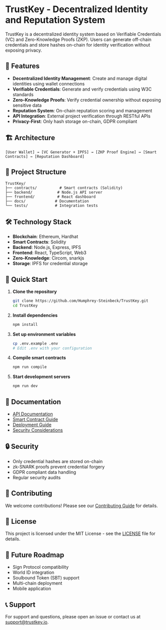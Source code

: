 # TrustKey - Decentralized Identity and Reputation System

TrustKey is a decentralized identity system based on Verifiable Credentials (VC) and Zero-Knowledge Proofs (ZKP). Users can generate off-chain credentials and store hashes on-chain for identity verification without exposing privacy.

## 🚀 Features

- **Decentralized Identity Management**: Create and manage digital identities using wallet connections
- **Verifiable Credentials**: Generate and verify credentials using W3C standards
- **Zero-Knowledge Proofs**: Verify credential ownership without exposing sensitive data
- **Reputation System**: On-chain reputation scoring and management
- **API Integration**: External project verification through RESTful APIs
- **Privacy-First**: Only hash storage on-chain, GDPR compliant

## 🏗️ Architecture

```
[User Wallet] → [VC Generator + IPFS] → [ZKP Proof Engine] → [Smart Contracts] → [Reputation Dashboard]
```

## 📁 Project Structure

```
TrustKey/
├── contracts/          # Smart contracts (Solidity)
├── backend/           # Node.js API server
├── frontend/          # React dashboard
├── docs/             # Documentation
└── tests/            # Integration tests
```

## 🛠️ Technology Stack

- **Blockchain**: Ethereum, Hardhat
- **Smart Contracts**: Solidity
- **Backend**: Node.js, Express, IPFS
- **Frontend**: React, TypeScript, Web3
- **Zero-Knowledge**: Circom, snarkjs
- **Storage**: IPFS for credential storage

## 🚀 Quick Start

1. **Clone the repository**
   ```bash
   git clone https://github.com/Humphrey-Steinbeck/TrustKey.git
   cd TrustKey
   ```

2. **Install dependencies**
   ```bash
   npm install
   ```

3. **Set up environment variables**
   ```bash
   cp .env.example .env
   # Edit .env with your configuration
   ```

4. **Compile smart contracts**
   ```bash
   npm run compile
   ```

5. **Start development servers**
   ```bash
   npm run dev
   ```

## 📖 Documentation

- [API Documentation](docs/api.md)
- [Smart Contract Guide](docs/contracts.md)
- [Deployment Guide](docs/deployment.md)
- [Security Considerations](docs/security.md)

## 🔒 Security

- Only credential hashes are stored on-chain
- zk-SNARK proofs prevent credential forgery
- GDPR compliant data handling
- Regular security audits

## 🤝 Contributing

We welcome contributions! Please see our [Contributing Guide](CONTRIBUTING.md) for details.

## 📄 License

This project is licensed under the MIT License - see the [LICENSE](LICENSE) file for details.

## 🔮 Future Roadmap

- Sign Protocol compatibility
- World ID integration
- Soulbound Token (SBT) support
- Multi-chain deployment
- Mobile application

## 📞 Support

For support and questions, please open an issue or contact us at [support@trustkey.io](mailto:support@trustkey.io).
